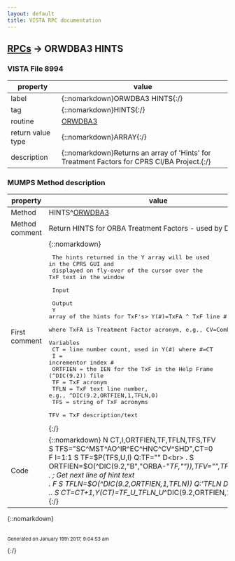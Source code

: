 ```yaml
---
layout: default
title: VISTA RPC documentation
---
```




## [RPCs](TableOfContent.md) &#8594; ORWDBA3 HINTS 



### VISTA File 8994 


 property | value 
--- | --- 
 label | {::nomarkdown}ORWDBA3 HINTS{:/}
 tag | {::nomarkdown}HINTS{:/}
 routine | [ORWDBA3](http://code.osehra.org/dox/Routine_ORWDBA3_source.html)
 return value type | {::nomarkdown}ARRAY{:/}
 description | {::nomarkdown}Returns an array of 'Hints' for Treatment Factors for CPRS CI/BA Project.{:/}


### MUMPS Method description

 property | value 
 --- | --- 
 Method | HINTS^[ORWDBA3](http://code.osehra.org/dox/Routine_ORWDBA3_source.html)
 Method comment | Return HINTS for ORBA Treatment Factors - used by Delphi
 First comment | {::nomarkdown}<pre> The hints returned in the Y array will be used in the CPRS GUI and<br/> displayed on fly-over of the cursor over the TxF text in the window<br/><br/> Input<br/>  <none><br/> Output<br/>  Y array of the hints for TxF's> Y(#)=TxFA ^ TxF line # ^ hint text<br/>    where TxFA is Treatment Factor acronym, e.g., CV=Combat Veteran<br/> Variables<br/>  CT      = line number count, used in Y(#) where #=CT<br/>  I       = incrementor index #<br/>  ORTFIEN = the IEN for the TxF in the Help Frame (^DIC(9.2)) file<br/>  TF      = TxF acronym<br/>  TFLN    = TxF text line number, e.g., ^DIC(9.2,ORTFIEN,1,TFLN,0)<br/>  TFS     = string of TxF acronyms<br/>  TFV     = TxF description/text<br/></pre>{:/}
 Code | {::nomarkdown}  N CT,I,ORTFIEN,TF,TFLN,TFS,TFV<br> S TFS="SC^MST^AO^IR^EC^HNC^CV^SHD",CT=0<br> F I=1:1 S TF=$P(TFS,U,I) Q:TF=""  D<br> . S ORTFIEN=$O(^DIC(9.2,"B","ORBA-"_TF,"")),TFV="",TFLN=0<br> . ; Get next line of hint text<br> . F  S TFLN=$O(^DIC(9.2,ORTFIEN,1,TFLN)) Q:'TFLN  D<br> .. S CT=CT+1,Y(CT)=TF_U_TFLN_U_^DIC(9.2,ORTFIEN,1,TFLN,0){:/}

{::nomarkdown} <br/><br/><p style="font-size: 11px">Generated on January 19th 2017, 9:04:53 am</p>{:/}